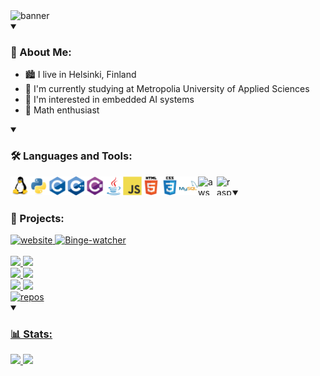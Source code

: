 <img src="https://github.com/Gemmus/Gemmus/assets/112064697/2029cec7-2407-4eb4-99f1-4c42f8252355" alt="banner" />

<details open> 
  <summary><h3 align="left">🌠 About Me:</h3></summary>
    <ul>
     <li>🏙️ I live in Helsinki, Finland</li>
     <li>🌱 I'm currently studying at Metropolia University of Applied Sciences</li>
     <li>🔭 I'm interested in embedded AI systems</li>
     <li>🚀 Math enthusiast</li>
    </ul> 
</details> 

<details open> 
  <summary><h3 align="left">🛠️ Languages and Tools:</h3></summary>

  <p align="left"> 
  <a href="https://www.linux.org/" target="_blank" rel="noreferrer"> <img align="left" src="https://raw.githubusercontent.com/devicons/devicon/master/icons/linux/linux-original.svg" alt="linux" width="30" height="30"/> </a> 
  <a href="https://www.python.org" target="_blank" rel="noreferrer"> <img align="left" src="https://raw.githubusercontent.com/devicons/devicon/master/icons/python/python-original.svg" alt="python" width="30" height="30"/> </a> 
  <a href="https://www.cprogramming.com/" target="_blank" rel="noreferrer"> <img align="left" src="https://raw.githubusercontent.com/devicons/devicon/master/icons/c/c-original.svg" alt="c" width="30" height="30"/> </a>
  <a href="https://www.w3schools.com/cpp/" target="_blank" rel="noreferrer"> <img align="left" src="https://raw.githubusercontent.com/devicons/devicon/master/icons/cplusplus/cplusplus-original.svg" alt="cplusplus" width="30"     height="30"/> </a>
  <a href="https://www.w3schools.com/cs/" target="_blank" rel="noreferrer"> <img align="left" src="https://raw.githubusercontent.com/devicons/devicon/master/icons/csharp/csharp-original.svg" alt="csharp" width="30" height="30"/> </a>
  <a href="https://www.java.com" target="_blank" rel="noreferrer"> <img align="left" src="https://raw.githubusercontent.com/devicons/devicon/master/icons/java/java-original.svg" alt="java" width="30" height="30"/> </a>
  <a href="https://developer.mozilla.org/en-US/docs/Web/JavaScript" target="_blank" rel="noreferrer"> <img align="left" src="https://raw.githubusercontent.com/devicons/devicon/master/icons/javascript/javascript-original.svg" alt="javascript" width="30" height="30"/> </a>
  <a href="https://www.w3.org/html/" target="_blank" rel="noreferrer"> <img align="left" src="https://raw.githubusercontent.com/devicons/devicon/master/icons/html5/html5-original-wordmark.svg" alt="html5" width="30" height="30"/> </a> 
  <a href="https://www.w3schools.com/css/" target="_blank" rel="noreferrer"> <img align="left" src="https://raw.githubusercontent.com/devicons/devicon/master/icons/css3/css3-original-wordmark.svg" alt="css3" width="30" height="30"/> </a>
<!-- <a href="https://flask.palletsprojects.com/" target="_blank" rel="noreferrer"> <img align="left" src="https://www.vectorlogo.zone/logos/pocoo_flask/pocoo_flask-icon.svg" alt="flask" width="30" height="30"/> </a> -->
<!-- <a href="https://mariadb.org" target="_blank" rel="noreferrer"> <img align="left" src="https://www.vectorlogo.zone/logos/mariadb/mariadb-icon.svg" alt="mariadb" width="30" height="30"/> </a> -->
  <a href="https://www.mysql.com" target="_blank" rel="noreferrer"> <img align="left" src="https://raw.githubusercontent.com/devicons/devicon/master/icons/mysql/mysql-original-wordmark.svg" alt="mysql" width="30" height="30"/> </a> 
<!-- <a href="https://aws.amazon.com" target="_blank" rel="noreferrer"> <img align="left" src="https://raw.githubusercontent.com/devicons/devicon/master/icons/amazonwebservices/amazonwebservices-original-wordmark.svg" alt="aws" width="30" height="30"/> </a>-->
  <a href="https://www.octave.org" target="_blank" rel="noreferrer"> <img align="left" src="https://upload.wikimedia.org/wikipedia/commons/6/6a/Gnu-octave-logo.svg" alt="aws" width="30" height="30"/> </a>  
<!-- <a href="https://www.php.net" target="_blank" rel="noreferrer"> <img align="left" src="https://raw.githubusercontent.com/devicons/devicon/master/icons/php/php-original.svg" alt="php" width="30" height="30"/> </a> --> 
<!-- <a href="https://www.typescriptlang.org/" target="_blank" rel="noreferrer"> <img align="left" src="https://raw.githubusercontent.com/devicons/devicon/master/icons/typescript/typescript-original.svg" alt="typescript" width="30" height="30"/> </a> -->
  <a href="https://www.raspberrypi.com" target="_blank" rel="noreferrer"> <img align="left" src="https://elinux.org/images/c/cb/Raspberry_Pi_Logo.svg" alt="raspberrypi" width="25" height="30"/> </a>
  </p>
</details> 

<br>

<details open> 
  <summary><h3 align="left">💾 Projects:</h3></summary>
  
 <!-- 
    <div align="left" dir="auto"> 
      <ul>
        <li><a href="https://users.metropolia.fi/~shengq/Assignment/01_CC_home.html">Website:</a> Fictional static website </a></li>
        <li><a href="https://users.metropolia.fi/~shengq/JS_assignments/Module_4/Step5/4.5.html">Binge-watcher:</a> Interactive website built with TVmaze API to search for television shows </a></li>
      </ul>   
    </div> -->

  <div align="left" dir="auto"> 
  <a href="https://users.metropolia.fi/~shengq/Assignment/01_CC_home.html"> <img src="https://custom-icon-badges.demolab.com/badge/-Fictional%20Static%20Website-purple?style=for-the-badge&logo=globe&logoC" alt="website" />
  <a href="https://users.metropolia.fi/~shengq/JS_assignments/Module_4/Step5/4.5.html"> <img src="https://custom-icon-badges.demolab.com/badge/-Binge%20Watcher:%20TVMaze%20API%20Website-D15E9B?style=for-the-badge&logo=globe&logoC" alt="Binge-watcher" />
  </div>
   
  <br />
   
  <div align="left" dir="auto"> 
    <a href="https://github.com/Gemmus/HeartRateDetector" target="_blank" rel="noreferrer"> <img style="max-width: 100%;" src="https://github-readme-stats.vercel.app/api/pin/?username=Gemmus&repo=HeartRateDetector&theme=radical&bg_color=0d1117" /> </a>
    <a href="https://github.com/Gemmus/CatDetector" target="_blank" rel="noreferrer"> <img style="max-width: 100%;" src="https://github-readme-stats.vercel.app/api/pin/?username=Gemmus&repo=CatDetector&theme=radical&bg_color=0d1117" /> </a>
  </div>

  <div align="left" dir="auto">
    <a href="https://github.com/Gemmus/Tetris" target="_blank" rel="noreferrer"> <img style="max-width: 100%;" src="https://github-readme-stats.vercel.app/api/pin/?username=Gemmus&repo=Tetris&theme=radical&bg_color=0d1117" /> </a>
    <a href="https://github.com/Gemmus/FlightGame" target="_blank" rel="noreferrer"> <img style="max-width: 100%;" src="https://github-readme-stats.vercel.app/api/pin/?username=Gemmus&repo=FlightGame&theme=radical&bg_color=0d1117" /> </a>
  </div>

  <div align="left" dir="auto">
    <a href="https://github.com/Gemmus/Sudoku" target="_blank" rel="noreferrer"> <img style="max-width: 100%;" src="https://github-readme-stats.vercel.app/api/pin/?username=Gemmus&repo=Sudoku&theme=radical&bg_color=0d1117" /> </a>
    <a href="https://github.com/Gemmus/TicTacToe_AI" target="_blank" rel="noreferrer"> <img style="max-width: 100%;" src="https://github-readme-stats.vercel.app/api/pin/?username=Gemmus&repo=TicTacToe_AI&theme=radical&bg_color=0d1117" /> </a>
  </div>  

 <div align="left" dir="auto"> 
  <a href="https://github.com/Gemmus?tab=repositories"> <img src="https://custom-icon-badges.demolab.com/badge/-My%20Repos-33B5E8?style=for-the-badge&logo=repo&logoC" alt="repos" />
  </div>
  
</details> 

<details open> 
  <summary><h3 align="left">📊 Stats:</h3></summary>
    <div align="left" dir="auto"> 
      <img  width=275px src="https://github-readme-stats.vercel.app/api/top-langs/?username=Gemmus&theme=merko&layout=compact&langs_count=8&hide=jupyter%20notebook&exclude_repo=DigitalSignalProcessing&hide_border=true&bg_color=0d1117" /> 
      <img width=525px src="https://github-readme-activity-graph.vercel.app/graph/?username=Gemmus&theme=merko&hide_border=true&bg_color=0d1117" />
    </div>
</details>

